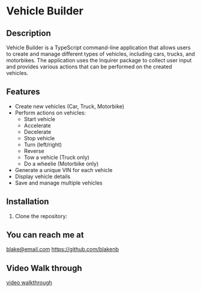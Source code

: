 # Vehicle Builder

## Description

Vehicle Builder is a TypeScript command-line application that allows users to create and manage different types of vehicles, including cars, trucks, and motorbikes. The application uses the Inquirer package to collect user input and provides various actions that can be performed on the created vehicles.

## Features

- Create new vehicles (Car, Truck, Motorbike)
- Perform actions on vehicles:
  - Start vehicle
  - Accelerate
  - Decelerate
  - Stop vehicle
  - Turn (left/right)
  - Reverse
  - Tow a vehicle (Truck only)
  - Do a wheelie (Motorbike only)
- Generate a unique VIN for each vehicle
- Display vehicle details
- Save and manage multiple vehicles

## Installation

1. Clone the repository:

## You can reach me at

blake@email.com
https://github.com/blakenb

## Video Walk through

[video walkthrough](https://drive.google.com/file/d/1QHipZeBXg6LoxBstHfFEVJYLd_zeAHNm/view)
